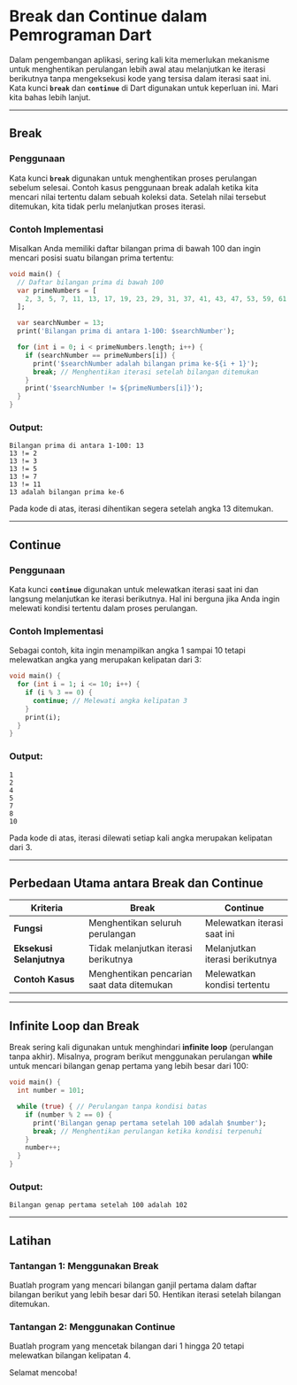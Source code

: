 # Break dan Continue dalam Pemrograman Dart

Dalam pengembangan aplikasi, sering kali kita memerlukan mekanisme untuk menghentikan perulangan lebih awal atau melanjutkan ke iterasi berikutnya tanpa mengeksekusi kode yang tersisa dalam iterasi saat ini. Kata kunci **`break`** dan **`continue`** di Dart digunakan untuk keperluan ini. Mari kita bahas lebih lanjut.

---

## **Break**
### Penggunaan
Kata kunci **`break`** digunakan untuk menghentikan proses perulangan sebelum selesai. Contoh kasus penggunaan break adalah ketika kita mencari nilai tertentu dalam sebuah koleksi data. Setelah nilai tersebut ditemukan, kita tidak perlu melanjutkan proses iterasi.

### Contoh Implementasi
Misalkan Anda memiliki daftar bilangan prima di bawah 100 dan ingin mencari posisi suatu bilangan prima tertentu:

```dart
void main() {
  // Daftar bilangan prima di bawah 100
  var primeNumbers = [
    2, 3, 5, 7, 11, 13, 17, 19, 23, 29, 31, 37, 41, 43, 47, 53, 59, 61, 67, 73, 79, 83, 89, 97
  ];

  var searchNumber = 13;
  print('Bilangan prima di antara 1-100: $searchNumber');

  for (int i = 0; i < primeNumbers.length; i++) {
    if (searchNumber == primeNumbers[i]) {
      print('$searchNumber adalah bilangan prima ke-${i + 1}');
      break; // Menghentikan iterasi setelah bilangan ditemukan
    }
    print('$searchNumber != ${primeNumbers[i]}');
  }
}
```

### Output:
```text
Bilangan prima di antara 1-100: 13
13 != 2
13 != 3
13 != 5
13 != 7
13 != 11
13 adalah bilangan prima ke-6
```

Pada kode di atas, iterasi dihentikan segera setelah angka 13 ditemukan.

---

## **Continue**
### Penggunaan
Kata kunci **`continue`** digunakan untuk melewatkan iterasi saat ini dan langsung melanjutkan ke iterasi berikutnya. Hal ini berguna jika Anda ingin melewati kondisi tertentu dalam proses perulangan.

### Contoh Implementasi
Sebagai contoh, kita ingin menampilkan angka 1 sampai 10 tetapi melewatkan angka yang merupakan kelipatan dari 3:

```dart
void main() {
  for (int i = 1; i <= 10; i++) {
    if (i % 3 == 0) {
      continue; // Melewati angka kelipatan 3
    }
    print(i);
  }
}
```

### Output:
```text
1
2
4
5
7
8
10
```

Pada kode di atas, iterasi dilewati setiap kali angka merupakan kelipatan dari 3.

---

## **Perbedaan Utama antara Break dan Continue**
| **Kriteria**        | **Break**                                   | **Continue**                        |
|---------------------|---------------------------------------------|-------------------------------------|
| **Fungsi**          | Menghentikan seluruh perulangan            | Melewatkan iterasi saat ini         |
| **Eksekusi Selanjutnya** | Tidak melanjutkan iterasi berikutnya         | Melanjutkan iterasi berikutnya      |
| **Contoh Kasus**    | Menghentikan pencarian saat data ditemukan | Melewatkan kondisi tertentu         |

---

## **Infinite Loop dan Break**
Break sering kali digunakan untuk menghindari **infinite loop** (perulangan tanpa akhir). Misalnya, program berikut menggunakan perulangan **while** untuk mencari bilangan genap pertama yang lebih besar dari 100:

```dart
void main() {
  int number = 101;

  while (true) { // Perulangan tanpa kondisi batas
    if (number % 2 == 0) {
      print('Bilangan genap pertama setelah 100 adalah $number');
      break; // Menghentikan perulangan ketika kondisi terpenuhi
    }
    number++;
  }
}
```

### Output:
```text
Bilangan genap pertama setelah 100 adalah 102
```

---

## **Latihan**
### Tantangan 1: Menggunakan Break
Buatlah program yang mencari bilangan ganjil pertama dalam daftar bilangan berikut yang lebih besar dari 50. Hentikan iterasi setelah bilangan ditemukan.

### Tantangan 2: Menggunakan Continue
Buatlah program yang mencetak bilangan dari 1 hingga 20 tetapi melewatkan bilangan kelipatan 4.

Selamat mencoba!

